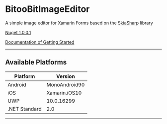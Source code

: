 # BitooBitImageEditor
A simple image editor for Xamarin Forms based on the [SkiaSharp](https://github.com/mono/SkiaSharp) library

[Nuget 1.0.0.1](https://www.nuget.org/packages/BitooBitImageEditor/)

[Documentation of Getting Started](https://github.com/BitooBit/BitooBitImageEditor/wiki/Getting-Started)

<hr/>

 ## Available Platforms

| Platform | Version |
| --- | --- |
| Android | MonoAndroid90 |
| iOS | Xamarin.iOS10 |
| UWP | 10.0.16299 |
| .NET Standard | 2.0 |

<hr/>
